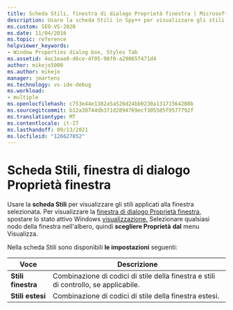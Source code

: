 ```yaml
---
title: Scheda Stili, finestra di dialogo Proprietà finestra | Microsoft Docs
description: Usare la scheda Stili in Spy++ per visualizzare gli stili applicati alla finestra selezionata. Visualizzare la finestra di dialogo Proprietà finestra spostando lo stato attivo Windows visualizzazione.
ms.custom: SEO-VS-2020
ms.date: 11/04/2016
ms.topic: reference
helpviewer_keywords:
- Window Properties dialog box, Styles Tab
ms.assetid: 4ac1eae8-d6ce-4f05-98f0-a29065f471d4
author: mikejo5000
ms.author: mikejo
manager: jmartens
ms.technology: vs-ide-debug
ms.workload:
- multiple
ms.openlocfilehash: c753e44e1382a5a526d24bb0230a13171564208b
ms.sourcegitcommit: b12a38744db371d2894769ecf305585f9577792f
ms.translationtype: MT
ms.contentlocale: it-IT
ms.lasthandoff: 09/13/2021
ms.locfileid: "126627852"
---
```

# <a name="styles-tab-window-properties-dialog-box"></a>Scheda Stili, finestra di dialogo Proprietà finestra
Usare la **scheda Stili** per visualizzare gli stili applicati alla finestra selezionata. Per visualizzare la [finestra di dialogo Proprietà finestra](../debugger/window-properties-dialog-box.md), spostare lo stato attivo Windows [visualizzazione.](../debugger/windows-view.md) Selezionare qualsiasi nodo della finestra nell'albero, quindi **scegliere Proprietà** **dal** menu Visualizza.

 Nella scheda Stili sono disponibili **le impostazioni** seguenti:

|Voce|Descrizione|
|-----------|-----------------|
|**Stili finestra**|Combinazione di codici di stile della finestra e stili di controllo, se applicabile.|
|**Stili estesi**|Combinazione di codici di stile della finestra estesi.|